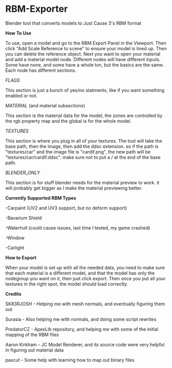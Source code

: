 # RBM-Exporter
Blender tool that converts models to Just Cause 3's RBM format

**How To Use**

To use, open a model and go to the RBM Export Panel in the Viewport. Then click "Add Scale Reference to scene" to ensure your model is lined up. Then you can delete the reference object. Next you want to open your material and add a material model node. 
Different nodes will have different inputs. Some have none, and some have a whole ton, but the basics are the same. Each node has different sections.

*FLAGS*

This section is just a bunch of yes/no statments, like if you want something enabled or not.

*MATERIAL* (and material subsections)

This section is the material data for the model, the zones are controlled by the rgb property map and the global is for the whole model. 

*TEXTURES*

This section is where you plug in all of your textures. The tool will take the base path, then the image, then add the ddsc extension. so if the path is "textures/car" and the image file is "cardif.png", the new path will be "textures/car/cardif.ddsc". make sure not to put a / at the end of the base path. 

*BLENDER_ONLY*

This section is for stuff blender needs for the material preview to work. it will probably get bigger as I make the material previewing better.


**Currently Supported RBM Types**

-Carpaint (UV2 and UV3 support, but no deform support)

-Bavarium Shield

-Waterhull (could cause issues, last time I tested, my game crashed)

-Window

-Carlight


**How to Export**

When your model is set up with all the needed data, you need to make sure that each material is a different model, and that the model has only the nodegroup you want on it, then just click export. Then once you put all your textures in the right spot, the model should load correctly.

**Credits**

SK83RJOSH - Helping me with mesh normals, and eventually figuring them out

Surasia - Also helping me with normals, and doing some script rewrites

PredatorCZ - ApexLib repository, and helping me with some of the initial mapping of the RBM files

Aaron Kirkham - JC Model Renderer, and its source code were very helpful in figuring out material data

paxcut - Some help with learning how to map out binary files
